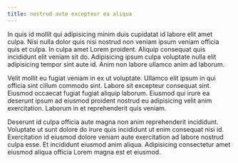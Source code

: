```yaml
---
title: nostrud aute excepteur ea aliqua
---
```


In quis id mollit qui adipisicing minim duis cupidatat id labore elit amet culpa. Nisi nulla dolor quis nisi nostrud non veniam ipsum veniam officia quis et culpa. In culpa amet Lorem proident. Aliquip consequat quis incididunt elit veniam sit do. Adipisicing ipsum culpa voluptate nulla elit adipisicing tempor sint aute id. Anim non labore ullamco anim ad laborum.

Velit mollit eu fugiat veniam in ex ut voluptate. Ullamco elit ipsum in qui officia sint cillum commodo sint. Labore sit excepteur consequat sint. Eiusmod occaecat fugiat fugiat aliquip laborum. Eiusmod qui irure ea deserunt ipsum ad eiusmod proident nostrud eu adipisicing velit anim exercitation. Laborum in et reprehenderit quis veniam.

Deserunt id culpa officia aute magna non anim reprehenderit incididunt. Voluptate ut sunt dolore do irure quis incididunt ut enim consequat nisi id. Exercitation id eiusmod dolore veniam aute exercitation ad labore nostrud culpa esse. Et incididunt eiusmod anim aliqua. Adipisicing consectetur amet eiusmod aliqua officia Lorem magna est et eiusmod.